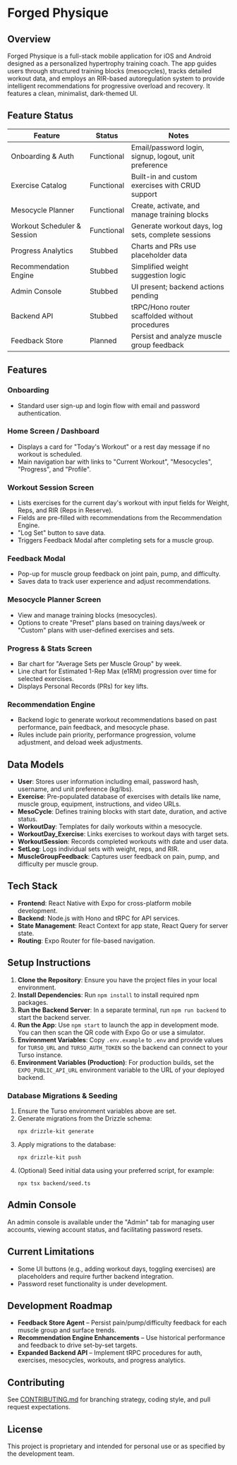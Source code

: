 # Forged Physique

## Overview
Forged Physique is a full-stack mobile application for iOS and Android designed as a personalized hypertrophy training coach. The app guides users through structured training blocks (mesocycles), tracks detailed workout data, and employs an RIR-based autoregulation system to provide intelligent recommendations for progressive overload and recovery. It features a clean, minimalist, dark-themed UI.

## Feature Status

| Feature | Status | Notes |
| --- | --- | --- |
| Onboarding & Auth | Functional | Email/password login, signup, logout, unit preference |
| Exercise Catalog | Functional | Built-in and custom exercises with CRUD support |
| Mesocycle Planner | Functional | Create, activate, and manage training blocks |
| Workout Scheduler & Session | Functional | Generate workout days, log sets, complete sessions |
| Progress Analytics | Stubbed | Charts and PRs use placeholder data |
| Recommendation Engine | Stubbed | Simplified weight suggestion logic |
| Admin Console | Stubbed | UI present; backend actions pending |
| Backend API | Stubbed | tRPC/Hono router scaffolded without procedures |
| Feedback Store | Planned | Persist and analyze muscle group feedback |

## Features

### Onboarding
- Standard user sign-up and login flow with email and password authentication.

### Home Screen / Dashboard
- Displays a card for "Today's Workout" or a rest day message if no workout is scheduled.
- Main navigation bar with links to "Current Workout", "Mesocycles", "Progress", and "Profile".

### Workout Session Screen
- Lists exercises for the current day's workout with input fields for Weight, Reps, and RIR (Reps in Reserve).
- Fields are pre-filled with recommendations from the Recommendation Engine.
- "Log Set" button to save data.
- Triggers Feedback Modal after completing sets for a muscle group.

### Feedback Modal
- Pop-up for muscle group feedback on joint pain, pump, and difficulty.
- Saves data to track user experience and adjust recommendations.

### Mesocycle Planner Screen
- View and manage training blocks (mesocycles).
- Options to create "Preset" plans based on training days/week or "Custom" plans with user-defined exercises and sets.

### Progress & Stats Screen
- Bar chart for "Average Sets per Muscle Group" by week.
- Line chart for Estimated 1-Rep Max (e1RM) progression over time for selected exercises.
- Displays Personal Records (PRs) for key lifts.

### Recommendation Engine
- Backend logic to generate workout recommendations based on past performance, pain feedback, and mesocycle phase.
- Rules include pain priority, performance progression, volume adjustment, and deload week adjustments.

## Data Models

- **User**: Stores user information including email, password hash, username, and unit preference (kg/lbs).
- **Exercise**: Pre-populated database of exercises with details like name, muscle group, equipment, instructions, and video URLs.
- **MesoCycle**: Defines training blocks with start date, duration, and active status.
- **WorkoutDay**: Templates for daily workouts within a mesocycle.
- **WorkoutDay_Exercise**: Links exercises to workout days with target sets.
- **WorkoutSession**: Records completed workouts with date and user data.
- **SetLog**: Logs individual sets with weight, reps, and RIR.
- **MuscleGroupFeedback**: Captures user feedback on pain, pump, and difficulty per muscle group.

## Tech Stack

- **Frontend**: React Native with Expo for cross-platform mobile development.
- **Backend**: Node.js with Hono and tRPC for API services.
- **State Management**: React Context for app state, React Query for server state.
- **Routing**: Expo Router for file-based navigation.

## Setup Instructions

1. **Clone the Repository**: Ensure you have the project files in your local environment.
2. **Install Dependencies**: Run `npm install` to install required npm packages.
3. **Run the Backend Server**: In a separate terminal, run `npm run backend` to start the backend server.
4. **Run the App**: Use `npm start` to launch the app in development mode. You can then scan the QR code with Expo Go or use a simulator.
5. **Environment Variables**: Copy `.env.example` to `.env` and provide values for `TURSO_URL` and `TURSO_AUTH_TOKEN` so the backend can connect to your Turso instance.
6. **Environment Variables (Production)**: For production builds, set the `EXPO_PUBLIC_API_URL` environment variable to the URL of your deployed backend.

### Database Migrations & Seeding

1. Ensure the Turso environment variables above are set.
2. Generate migrations from the Drizzle schema:
   ```
   npx drizzle-kit generate
   ```
3. Apply migrations to the database:
   ```
   npx drizzle-kit push
   ```
4. (Optional) Seed initial data using your preferred script, for example:
   ```
   npx tsx backend/seed.ts
   ```

## Admin Console

An admin console is available under the "Admin" tab for managing user accounts, viewing account status, and facilitating password resets.

## Current Limitations

- Some UI buttons (e.g., adding workout days, toggling exercises) are placeholders and require further backend integration.
- Password reset functionality is under development.

## Development Roadmap

- **Feedback Store Agent** – Persist pain/pump/difficulty feedback for each muscle group and surface trends.
- **Recommendation Engine Enhancements** – Use historical performance and feedback to drive set-by-set targets.
- **Expanded Backend API** – Implement tRPC procedures for auth, exercises, mesocycles, workouts, and progress analytics.

## Contributing

See [CONTRIBUTING.md](CONTRIBUTING.md) for branching strategy, coding style, and pull request expectations.

## License

This project is proprietary and intended for personal use or as specified by the development team.
